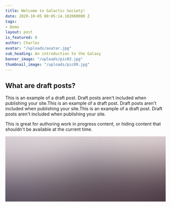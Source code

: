 ```yaml
---
title: Welcome to Galactic Society!
date: 2020-10-05 00:05:14.102000000 Z
tags:
- Demo
layout: post
is_featured: 0
author: Charles
avatar: "/uploads/avatar.jpg"
sub_heading: An introduction to the Galaxy
banner_image: "/uploads/pic03.jpg"
thumbnail_image: "/uploads/pic09.jpg"
---
```


## What are draft posts?

This is an example of a draft post. Draft posts aren't included when publishing your site.This is an example of a draft post. Draft posts aren't included when publishing your site.This is an example of a draft post. Draft posts aren't included when publishing your site.

This is great for authoring work in progress content, or hiding content that shouldn't be available at the current time.

![](/uploads/pic02.jpg)
